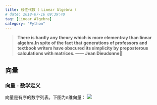 ```yaml
---
title: 线性代数（ Linear Algebra ）
# date: 2018-07-16 09:39:40
tag: [Linear Algebra]
category: "Python"
---
```

>**There is hardly any theory which is more elementray than linear algebra.In spite of the fact that generations of professors and textbook writers have obscured its simplicity by preposterous calculations with matrices. —— Jean Dieudonne**

## 向量

### 向量 - 数学定义
向量是有序的数字列表。下图为n维向量：
![](/img/xl1.png)


